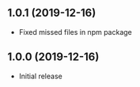 ## 1.0.1 (2019-12-16)

- Fixed missed files in npm package

## 1.0.0 (2019-12-16)

- Initial release
